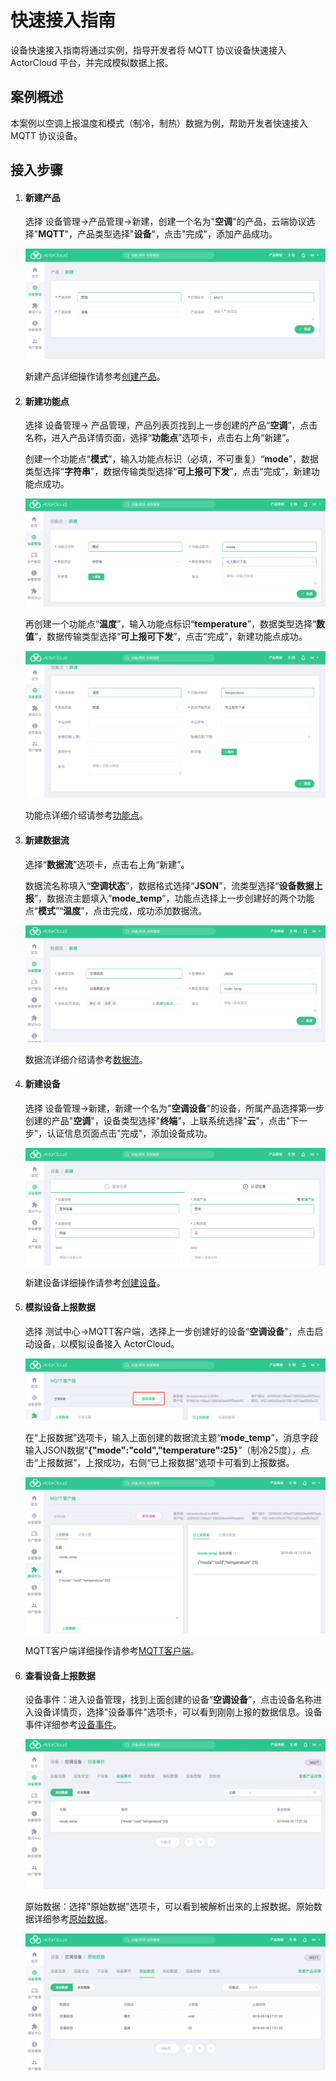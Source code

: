 # 快速接入指南

设备快速接入指南将通过实例，指导开发者将 MQTT 协议设备快速接入 ActorCloud 平台，并完成模拟数据上报。

## 案例概述

本案例以空调上报温度和模式（制冷，制热）数据为例，帮助开发者快速接入 MQTT 协议设备。

## 接入步骤

1. #### 新建产品

   选择 设备管理->产品管理->新建，创建一个名为"**空调**"的产品，云端协议选择"**MQTT**"，产品类型选择"**设备**"，点击"完成"，添加产品成功。

   ![](/assets/example_product_create.png)

   新建产品详细操作请参考[创建产品](/device/product_create.md)。

2. #### 新建功能点

   选择 设备管理-> 产品管理，产品列表页找到上一步创建的产品“**空调**”，点击名称，进入产品详情页面，选择“**功能点**”选项卡，点击右上角“新建”。

   创建一个功能点“**模式**”，输入功能点标识（必填，不可重复）“**mode**”，数据类型选择“**字符串**”，数据传输类型选择“**可上报可下发**”，点击“完成”，新建功能点成功。

   ![](/assets/example_datapoint_create_1.png)

   再创建一个功能点“**温度**”，输入功能点标识“**temperature**”，数据类型选择“**数值**”，数据传输类型选择“**可上报可下发**”，点击“完成”，新建功能点成功。

   ![](/assets/example_datapoint_create_2.png)

   功能点详细介绍请参考[功能点](/device/product.md#功能点)。

3. #### 新建数据流

   选择“**数据流**”选项卡，点击右上角“新建”。

   数据流名称填入“**空调状态**”，数据格式选择“**JSON**”，流类型选择“**设备数据上报**”，数据流主题填入“**mode_temp**”，功能点选择上一步创建好的两个功能点“**模式**”“**温度**”，点击完成，成功添加数据流。

   ![](/assets/example_stream_create.png)

   数据流详细介绍请参考[数据流](/device/product.md#数据流)。

4. #### 新建设备

   选择 设备管理->新建，新建一个名为"**空调设备**"的设备，所属产品选择第一步创建的产品"**空调**"，设备类型选择"**终端**"，上联系统选择"**云**"，点击"下一步"，认证信息页面点击"完成"，添加设备成功。

   ![](/assets/example_device_create.png)

   新建设备详细操作请参考[创建设备](/device/device_create.md)。

5. #### 模拟设备上报数据

   选择 测试中心->MQTT客户端，选择上一步创建好的设备“**空调设备**”，点击启动设备，以模拟设备接入 ActorCloud。

   ![](/assets/example_mqtt_run.png)

   在“上报数据”选项卡，输入上面创建的数据流主题“**mode_temp**”，消息字段输入JSON数据“**{"mode":"cold","temperature":25}**”（制冷25度），点击“上报数据”，上报成功，右侧“已上报数据”选项卡可看到上报数据。

   ![](/assets/example_mqtt_report.png)

   MQTT客户端详细操作请参考[MQTT客户端](/test_center/mqtt.md#mqtt-客户端)。

6. #### 查看设备上报数据

   设备事件：进入设备管理，找到上面创建的设备“**空调设备**”，点击设备名称进入设备详情页，选择"设备事件"选项卡，可以看到刚刚上报的数据信息。设备事件详细参考[设备事件](/device/device.html#设备事件)。

   ![](/assets/example_device_event.png)

   原始数据：选择"原始数据"选项卡，可以看到被解析出来的上报数据。原始数据详细参考[原始数据](/device/device.html#原始数据)。

   ![](/assets/example_device_data.png)

​	